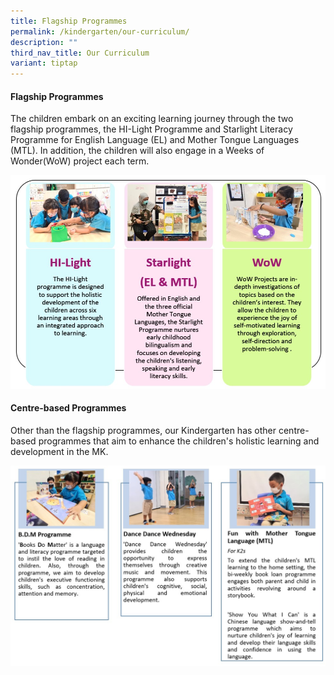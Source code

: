 ```yaml
---
title: Flagship Programmes
permalink: /kindergarten/our-curriculum/
description: ""
third_nav_title: Our Curriculum
variant: tiptap
---
```

#### Flagship Programmes
The children embark on an exciting learning journey through the two flagship programmes, the HI-Light Programme and Starlight Literacy Programme for English Language (EL) and Mother Tongue Languages (MTL). In addition, the children will also engage in a Weeks of Wonder(WoW) project each term.

![](/images/MK/MK_Our%20Curriculum_Flagship%20Programme.jpg)

#### Centre-based Programmes 
Other than the flagship programmes, our Kindergarten has other centre-based programmes that aim to enhance the children's holistic learning and development in the MK.

![](/images/MK/Centre-based%20Programme%20Overview.jpg)